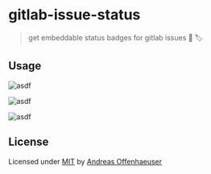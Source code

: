 # gitlab-issue-status

> get embeddable status badges for gitlab issues 🦊 🏷

## Usage

![asdf](http://localhost:8080\?issue\=/rcs/generic/hwp-docs/issues/5)

![asdf](http://localhost:8080\?issue\=/rcs/generic/hwp-docs/issues/8)

![asdf](http://localhost:8080\?issue\=/rcs/generic/hwp-docs/issues/9)


## License

Licensed under [MIT](LICENSE) by [Andreas Offenhaeuser](https://anoff.io)
